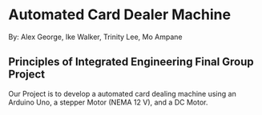 # Automated Card Dealer Machine 
 By: Alex George, Ike Walker, Trinity Lee, Mo Ampane
## Principles of Integrated Engineering Final Group Project 

Our Project is to develop a automated card dealing machine using an Arduino Uno, a stepper Motor (NEMA 12 V), and a DC Motor. 


